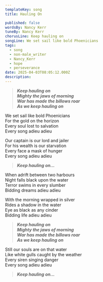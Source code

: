 ```yaml
---
templateKey: song
title: Hauling On

published: false
wordsBy: Nancy Kerr
tuneBy: Nancy Kerr
chorusLine: Keep hauling on
songLine: We set sail like bold Phoenicians
tags:
  - song
  - non-male_writer
  - Nancy_Kerr
  - hope
  - perseverance
date: 2025-04-03T08:05:12.000Z
description: 
---
```

>***Keep hauling on\
Mighty the jaws of morning\
War has made the billows roar\
As we keep hauling on***

We set sail like bold Phoenicians\
For the gold on the horizon\
Every soul lost to salvation\
Every song adieu adieu

Our captain is our lord and jailer\
For his wealth is our starvation\
Every face a mask of hunger\
Every song adieu adieu

>***Keep hauling on...***

When adrift between two harbours\
Night falls black upon the water\
Terror swims in every slumber\
Bidding dreams adieu adieu

With the morning wrapped in silver\
Rides a shadow in the water\
Eye as black as any cinder\
Bidding life adieu adieu

>***Keep hauling on\
Mighty the jaws of morning\
War has made the billows roar\
As we keep hauling on***

Still our souls are on that water\
Like white gulls caught by the weather\
Every siren singing danger\
Every song adieu adieu

>***Keep hauling on...***
